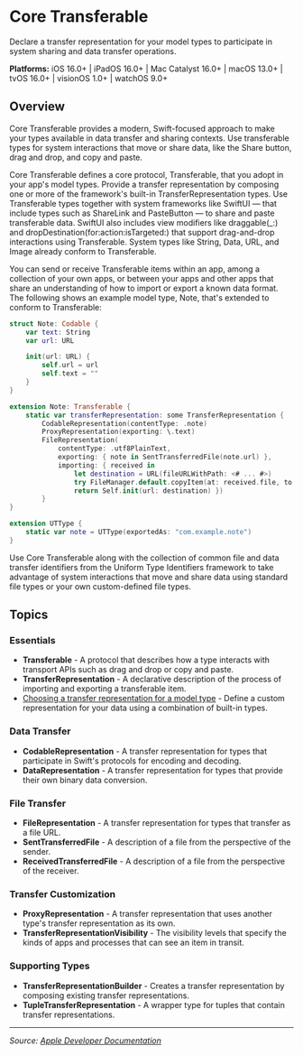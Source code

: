 # Core Transferable

Declare a transfer representation for your model types to participate in system sharing and data transfer operations.

**Platforms:** iOS 16.0+ | iPadOS 16.0+ | Mac Catalyst 16.0+ | macOS 13.0+ | tvOS 16.0+ | visionOS 1.0+ | watchOS 9.0+

## Overview

Core Transferable provides a modern, Swift-focused approach to make your types available in data transfer and sharing contexts. Use transferable types for system interactions that move or share data, like the Share button, drag and drop, and copy and paste.

Core Transferable defines a core protocol, Transferable, that you adopt in your app's model types. Provide a transfer representation by composing one or more of the framework's built-in TransferRepresentation types. Use Transferable types together with system frameworks like SwiftUI — that include types such as ShareLink and PasteButton — to share and paste transferable data. SwiftUI also includes view modifiers like draggable(_:) and dropDestination(for:action:isTargeted:) that support drag-and-drop interactions using Transferable. System types like String, Data, URL, and Image already conform to Transferable.

You can send or receive Transferable items within an app, among a collection of your own apps, or between your apps and other apps that share an understanding of how to import or export a known data format. The following shows an example model type, Note, that's extended to conform to Transferable:

```swift
struct Note: Codable {
    var text: String
    var url: URL

    init(url: URL) {
        self.url = url
        self.text = ""
    }
}

extension Note: Transferable {
    static var transferRepresentation: some TransferRepresentation {
        CodableRepresentation(contentType: .note)
        ProxyRepresentation(exporting: \.text)
        FileRepresentation(
            contentType: .utf8PlainText,
            exporting: { note in SentTransferredFile(note.url) },
            importing: { received in
                let destination = URL(fileURLWithPath: <# ... #>)
                try FileManager.default.copyItem(at: received.file, to: destination)
                return Self.init(url: destination) })
        }
}

extension UTType {
    static var note = UTType(exportedAs: "com.example.note")
}
```

Use Core Transferable along with the collection of common file and data transfer identifiers from the Uniform Type Identifiers framework to take advantage of system interactions that move and share data using standard file types or your own custom-defined file types.

## Topics

### Essentials
- **Transferable** - A protocol that describes how a type interacts with transport APIs such as drag and drop or copy and paste.
- **TransferRepresentation** - A declarative description of the process of importing and exporting a transferable item.
- [Choosing a transfer representation for a model type](https://developer.apple.com/documentation/coretransferable/choosing_a_transfer_representation_for_a_model_type) - Define a custom representation for your data using a combination of built-in types.

### Data Transfer
- **CodableRepresentation** - A transfer representation for types that participate in Swift's protocols for encoding and decoding.
- **DataRepresentation** - A transfer representation for types that provide their own binary data conversion.

### File Transfer
- **FileRepresentation** - A transfer representation for types that transfer as a file URL.
- **SentTransferredFile** - A description of a file from the perspective of the sender.
- **ReceivedTransferredFile** - A description of a file from the perspective of the receiver.

### Transfer Customization
- **ProxyRepresentation** - A transfer representation that uses another type's transfer representation as its own.
- **TransferRepresentationVisibility** - The visibility levels that specify the kinds of apps and processes that can see an item in transit.

### Supporting Types
- **TransferRepresentationBuilder** - Creates a transfer representation by composing existing transfer representations.
- **TupleTransferRepresentation** - A wrapper type for tuples that contain transfer representations.

---

*Source: [Apple Developer Documentation](https://developer.apple.com/documentation/CoreTransferable)*